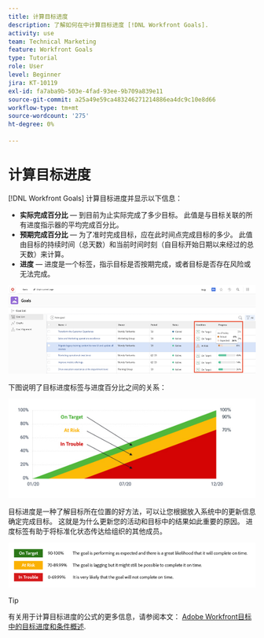 ```yaml
---
title: 计算目标进度
description: 了解如何在中计算目标进度 [!DNL Workfront Goals].
activity: use
team: Technical Marketing
feature: Workfront Goals
type: Tutorial
role: User
level: Beginner
jira: KT-10119
exl-id: fa7aba9b-503e-4fad-93ee-9b709a839e11
source-git-commit: a25a49e59ca483246271214886ea4dc9c10e8d66
workflow-type: tm+mt
source-wordcount: '275'
ht-degree: 0%

---
```


# 计算目标进度

[!DNL Workfront Goals] 计算目标进度并显示以下信息：

* **实际完成百分比** — 到目前为止实际完成了多少目标。 此值是与目标关联的所有进度指示器的平均完成百分比。
* **预期完成百分比** — 为了准时完成目标，应在此时间点完成目标的多少。 此值由目标的持续时间（总天数）和当前时间时刻（自目标开始日期以来经过的总天数）来计算。
* **进度** — 进度是一个标签，指示目标是否按期完成，或者目标是否存在风险或无法完成。

![中进球进度的屏幕截图 [!DNL Workfront Goals]](assets/13-workfront-goals-percent-complete.png)

下图说明了目标进度标签与进度百分比之间的关系：

![说明目标进度标签与进度百分比之间关系的图表](assets/14-workfront-goals-progress-statuses.jpeg)

目标进度是一种了解目标所在位置的好方法，可以让您根据放入系统中的更新信息确定完成目标。 这就是为什么更新您的活动和目标中的结果如此重要的原因。 进度标签有助于将标准化状态传达给组织的其他成员。

![一个图形，其中涵盖了不同的进度标签 [!DNL Workfront Goals]](assets/15-workfront-goals-progress-bar-code.png)


>[!TIP]
>
>有关用于计算目标进度的公式的更多信息，请参阅本文： [Adobe Workfront目标中的目标进度和条件概述](https://experienceleague.adobe.com/docs/workfront/using/adobe-workfront-goals/goal-management/calculate-goal-progress.html?lang=en#overview-of-goal-progress-and-threshold).

